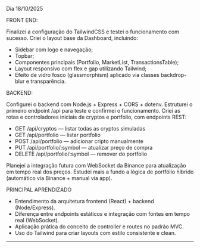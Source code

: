 Dia 18/10/2025

FRONT END: 

Finalizei a configuração do TailwindCSS e testei o funcionamento com sucesso.
Criei o layout base da Dashboard, incluindo:
 - Sidebar com logo e navegação;
 - Topbar;
 - Componentes principais (Portfolio, MarketList, TransactionsTable);
 - Layout responsivo com flex e gap utilizando Tailwind;
 - Efeito de vidro fosco (glassmorphism) aplicado via classes backdrop-blur e transparência.

 BACKEND:

Configurei o backend com Node.js + Express + CORS + dotenv.
Estruturei o primeiro endpoint /api para teste e confirmei o funcionamento.
Criei as rotas e controladores iniciais de cryptos e portfolio, com endpoints REST:
 - GET /api/cryptos — listar todas as cryptos simuladas
 - GET /api/portfolio — listar portfolio
 - POST /api/portfolio — adicionar cripto manualmente
 - PUT /api/portfolio/:symbol — atualizar preço de compra
 - DELETE /api/portfolio/:symbol — remover do portfolio

Planejei a integração futura com WebSocket da Binance para atualização em tempo real dos preços.
Estudei mais a fundo a lógica de portfólio híbrido (automático via Binance + manual via app).

PRINCIPAL APRENDIZADO
 - Entendimento da arquitetura frontend (React) + backend (Node/Express).
 - Diferença entre endpoints estáticos e integração com fontes em tempo real (WebSocket).
 - Aplicação prática do conceito de controller e routes no padrão MVC.
 - Uso do Tailwind para criar layouts com estilo consistente e clean.
_________________________________________________________________________________________________________


